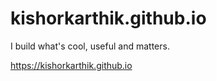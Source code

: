 # kishorkarthik.github.io
I build what's cool, useful and matters.

https://kishorkarthik.github.io
